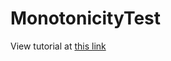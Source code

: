 # MonotonicityTest

View tutorial at [this link](https://htmlpreview.github.io/?https://github.com/baolong281/MonotonicityTest/blob/837170dd630712ba3b4379aaed335e7b7cdb484e/tutorial.html)
